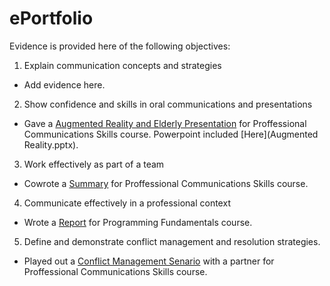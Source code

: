 # ePortfolio
Evidence is provided here of the following objectives:
1. Explain communication concepts and strategies
- Add evidence here.
2. Show confidence and skills in oral communications and presentations
- Gave a [Augmented Reality and Elderly Presentation](CompressedPresentation.mp4) for Proffessional Communications Skills course. Powerpoint included [Here](Augmented Reality.pptx).
3. Work effectively as part of a team
- Cowrote a [Summary](MobWriting.docx) for Proffessional Communications Skills course.
4. Communicate effectively in a professional context
- Wrote a [Report](Report.docx) for Programming Fundamentals course.
5. Define and demonstrate conflict management and resolution strategies.
- Played out a [Conflict Management Senario](ConflictScenario.docx) with a partner for Proffessional Communications Skills course.
